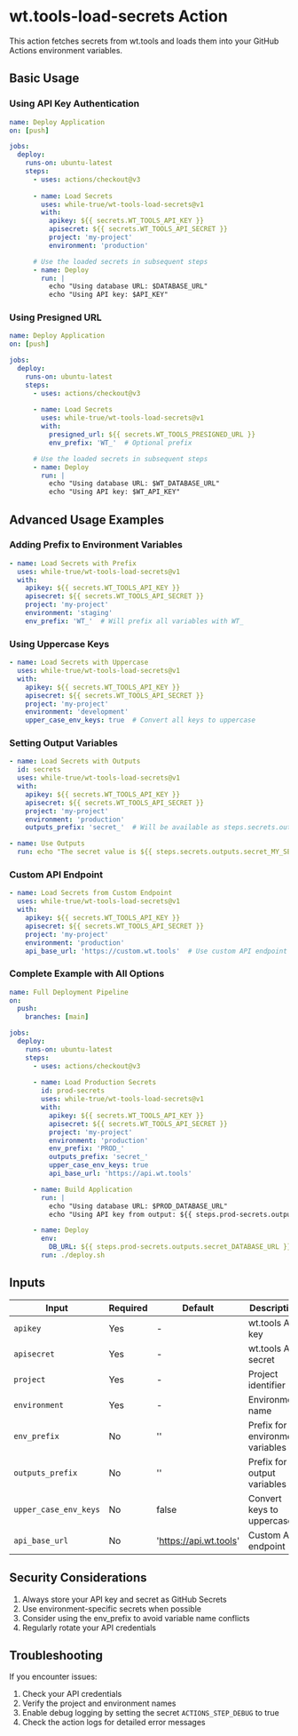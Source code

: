 # wt.tools-load-secrets Action

This action fetches secrets from wt.tools and loads them into your GitHub Actions environment variables.

## Basic Usage

### Using API Key Authentication

```yaml
name: Deploy Application
on: [push]

jobs:
  deploy:
    runs-on: ubuntu-latest
    steps:
      - uses: actions/checkout@v3
      
      - name: Load Secrets
        uses: while-true/wt-tools-load-secrets@v1
        with:
          apikey: ${{ secrets.WT_TOOLS_API_KEY }}
          apisecret: ${{ secrets.WT_TOOLS_API_SECRET }}
          project: 'my-project'
          environment: 'production'

      # Use the loaded secrets in subsequent steps
      - name: Deploy
        run: |
          echo "Using database URL: $DATABASE_URL"
          echo "Using API key: $API_KEY"
```

### Using Presigned URL

```yaml
name: Deploy Application
on: [push]

jobs:
  deploy:
    runs-on: ubuntu-latest
    steps:
      - uses: actions/checkout@v3
      
      - name: Load Secrets
        uses: while-true/wt-tools-load-secrets@v1
        with:
          presigned_url: ${{ secrets.WT_TOOLS_PRESIGNED_URL }}
          env_prefix: 'WT_'  # Optional prefix

      # Use the loaded secrets in subsequent steps
      - name: Deploy
        run: |
          echo "Using database URL: $WT_DATABASE_URL"
          echo "Using API key: $WT_API_KEY"
```

## Advanced Usage Examples

### Adding Prefix to Environment Variables

```yaml
- name: Load Secrets with Prefix
  uses: while-true/wt-tools-load-secrets@v1
  with:
    apikey: ${{ secrets.WT_TOOLS_API_KEY }}
    apisecret: ${{ secrets.WT_TOOLS_API_SECRET }}
    project: 'my-project'
    environment: 'staging'
    env_prefix: 'WT_'  # Will prefix all variables with WT_
```

### Using Uppercase Keys

```yaml
- name: Load Secrets with Uppercase
  uses: while-true/wt-tools-load-secrets@v1
  with:
    apikey: ${{ secrets.WT_TOOLS_API_KEY }}
    apisecret: ${{ secrets.WT_TOOLS_API_SECRET }}
    project: 'my-project'
    environment: 'development'
    upper_case_env_keys: true  # Convert all keys to uppercase
```

### Setting Output Variables

```yaml
- name: Load Secrets with Outputs
  id: secrets
  uses: while-true/wt-tools-load-secrets@v1
  with:
    apikey: ${{ secrets.WT_TOOLS_API_KEY }}
    apisecret: ${{ secrets.WT_TOOLS_API_SECRET }}
    project: 'my-project'
    environment: 'production'
    outputs_prefix: 'secret_'  # Will be available as steps.secrets.outputs.secret_*

- name: Use Outputs
  run: echo "The secret value is ${{ steps.secrets.outputs.secret_MY_SECRET }}"
```

### Custom API Endpoint

```yaml
- name: Load Secrets from Custom Endpoint
  uses: while-true/wt-tools-load-secrets@v1
  with:
    apikey: ${{ secrets.WT_TOOLS_API_KEY }}
    apisecret: ${{ secrets.WT_TOOLS_API_SECRET }}
    project: 'my-project'
    environment: 'production'
    api_base_url: 'https://custom.wt.tools'  # Use custom API endpoint
```

### Complete Example with All Options

```yaml
name: Full Deployment Pipeline
on:
  push:
    branches: [main]

jobs:
  deploy:
    runs-on: ubuntu-latest
    steps:
      - uses: actions/checkout@v3
      
      - name: Load Production Secrets
        id: prod-secrets
        uses: while-true/wt-tools-load-secrets@v1
        with:
          apikey: ${{ secrets.WT_TOOLS_API_KEY }}
          apisecret: ${{ secrets.WT_TOOLS_API_SECRET }}
          project: 'my-project'
          environment: 'production'
          env_prefix: 'PROD_'
          outputs_prefix: 'secret_'
          upper_case_env_keys: true
          api_base_url: 'https://api.wt.tools'

      - name: Build Application
        run: |
          echo "Using database URL: $PROD_DATABASE_URL"
          echo "Using API key from output: ${{ steps.prod-secrets.outputs.secret_API_KEY }}"

      - name: Deploy
        env:
          DB_URL: ${{ steps.prod-secrets.outputs.secret_DATABASE_URL }}
        run: ./deploy.sh
```

## Inputs

| Input | Required | Default | Description |
|-------|----------|---------|-------------|
| `apikey` | Yes | - | wt.tools API key |
| `apisecret` | Yes | - | wt.tools API secret |
| `project` | Yes | - | Project identifier |
| `environment` | Yes | - | Environment name |
| `env_prefix` | No | '' | Prefix for environment variables |
| `outputs_prefix` | No | '' | Prefix for output variables |
| `upper_case_env_keys` | No | false | Convert keys to uppercase |
| `api_base_url` | No | 'https://api.wt.tools' | Custom API endpoint |

## Security Considerations

1. Always store your API key and secret as GitHub Secrets
2. Use environment-specific secrets when possible
3. Consider using the env_prefix to avoid variable name conflicts
4. Regularly rotate your API credentials

## Troubleshooting

If you encounter issues:

1. Check your API credentials
2. Verify the project and environment names
3. Enable debug logging by setting the secret `ACTIONS_STEP_DEBUG` to true
4. Check the action logs for detailed error messages